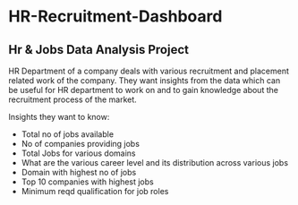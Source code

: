 # HR-Recruitment-Dashboard

## Hr & Jobs Data Analysis Project
HR Department of a company deals with various recruitment and placement related work of the company. They want insights from the data which can be useful for HR department to work on and to gain knowledge about the recruitment process of the market.

Insights they want to know:
  - Total no of jobs available
  - No of companies providing jobs
  - Total Jobs for various domains
  - What are the various career level and its distribution across various jobs
  - Domain with highest no of jobs
  - Top 10 companies with highest jobs
  - Minimum reqd qualification for job roles
